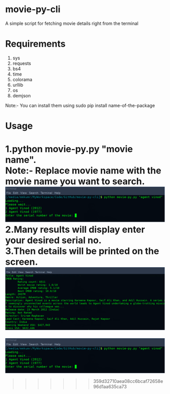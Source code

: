 # movie-py-cli
A simple script for fetching movie details right from the terminal

# Requirements
 1. sys 
 2. requests 
 3. bs4 
 4. time  
 5. colorama 
 6. urllib 
 7. os 
 8. demjson
 
 Note:- You can install them using sudo pip install name-of-the-package
 
# Usage
1.python movie-py.py "movie name". </br>
Note:- Replace movie name with the movie name you want to search.</br>
![Screenshot](https://raw.githubusercontent.com/mmkumr/pictures/master/Screenshot%20from%202019-01-13%2023-56-32.png?token=AQpd0Y4sMiaii8XsTO6mXzOgDy_SYh63ks5cRL7NwA%3D%3D)
2.Many results will display enter your desired serial no.</br>
3.Then details will be printed on the screen.</br>
![Screenshot](https://raw.githubusercontent.com/mmkumr/pictures/master/Screenshot%20from%202019-01-14%2000-06-58.png?token=AQpd0dYEhscNie4SWB9xtEii-PGHq4sWks5cRMAwwA%3D%3D)
=======
![Screenshot](https://raw.githubusercontent.com/mmkumr/pictures/master/Screenshot%20from%202019-01-13%2023-56-32.png?token=AQpd0Y4sMiaii8XsTO6mXzOgDy_SYh63ks5cRL7NwA%3D%3D)
>>>>>>> 359d32710aea08cc6bcaf72658e96d1aa635ca73
